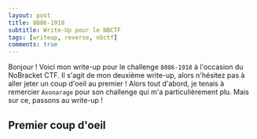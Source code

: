 ```yaml
---
layout: post
title: 8086-1918
subtitle: Write-Up pour le NBCTF
tags: [writeup, reverse, nbctf]
comments: true
---
```

Bonjour ! Voici mon write-up pour le challenge `8086-1918` à l'occasion du NoBracket CTF. Il s'agit de mon deuxième write-up, alors n'hésitez pas à aller jeter un coup d'oeil au premier !
Alors tout d'abord, je tenais à remercier `Axonarage` pour son challenge qui m'a particulièrement plu. Mais sur ce, passons au write-up !

## Premier coup d'oeil
